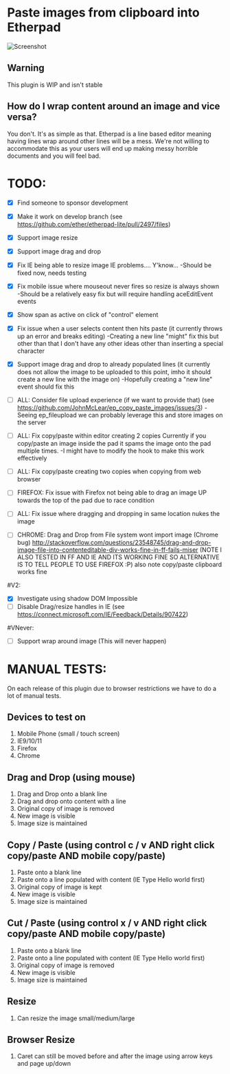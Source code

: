 # Paste images from clipboard into Etherpad
![Screenshot](http://i.imgur.com/emZqtwG.png)

## Warning
This plugin is WIP and isn't stable 

## How do I wrap content around an image and vice versa?
You don't.  It's as simple as that.  Etherpad is a line based editor meaning having lines wrap around other lines will be a mess.  We're not willing to accommodate this as your users will end up making messy horrible documents and you will feel bad.

# TODO:
 - [x] Find someone to sponsor development
 - [x] Make it work on develop branch (see https://github.com/ether/etherpad-lite/pull/2497/files)
 - [x] Support image resize
 - [x] Support image drag and drop
 - [x] Fix IE being able to resize image IE problems....  Y'know...
 -Should be fixed now, needs testing
 - [x] Fix mobile issue where mouseout never fires so resize is always shown
 -Should be a relatively easy fix but will require handling aceEditEvent events
 - [x] Show span as active on click of "control" element
 - [x] Fix issue when a user selects content then hits paste (it currently throws up an error and breaks editing)
 -Creating a new line "might" fix this but other than that I don't have any other ideas other than inserting a special character
 - [x] Support image drag and drop to already populated lines (it currently does not allow the image to be uploaded to this point, imho it should create a new line with the image on)
 -Hopefully creating a "new line" event should fix this

 - [ ] ALL: Consider file upload experience (if we want to provide that) (see https://github.com/JohnMcLear/ep_copy_paste_images/issues/3)
 -Seeing ep_fileupload we can probably leverage this and store images on the server
 - [ ] ALL: Fix copy/paste within editor creating 2 copies Currently if you copy/paste an image inside the pad it spams the image onto the pad multiple times.
 -I might have to modify the hook to make this work effectively
 - [ ] ALL: Fix copy/paste creating two copies when copying from web browser

 - [ ] FIREFOX: Fix issue with Firefox not being able to drag an image UP towards the top of the pad due to race condition
 - [ ] ALL: Fix issue where dragging and dropping in same location nukes the image
 - [ ] CHROME: Drag and Drop from File system wont import image (Chrome bug) http://stackoverflow.com/questions/23548745/drag-and-drop-image-file-into-contenteditable-div-works-fine-in-ff-fails-miser  (NOTE I ALSO TESTED IN FF AND IE AND ITS WORKING FINE SO ALTERNATIVE IS TO TELL PEOPLE TO USE FIREFOX :P) also note copy/paste clipboard works fine

#V2:
 - [x] Investigate using shadow DOM Impossible
 - [ ] Disable Drag/resize handles in IE (see https://connect.microsoft.com/IE/Feedback/Details/907422)

#VNever:
 - [ ] Support wrap around image (This will never happen)

# MANUAL TESTS:
On each release of this plugin due to browser restrictions we have to do a lot of manual tests.

## Devices to test on
1. Mobile Phone (small / touch screen)
1. IE9/10/11
1. Firefox
1. Chrome

## Drag and Drop (using mouse)
1. Drag and Drop onto a blank line
1. Drag and drop onto content with a line
  1. Original copy of image is removed
  1. New image is visible
  1. Image size is maintained

## Copy / Paste (using control c / v AND right click copy/paste AND mobile copy/paste)
1. Paste onto a blank line
1. Paste onto a line populated with content (IE Type Hello world first)
  1. Original copy of image is kept
  1. New image is visible
  1. Image size is maintained

## Cut / Paste (using control x / v AND right click copy/paste AND mobile copy/paste)
1. Paste onto a blank line
1. Paste onto a line populated with content (IE Type Hello world first)
  1. Original copy of image is removed
  1. New image is visible
  1. Image size is maintained

## Resize
  1. Can resize the image small/medium/large

## Browser Resize
  1. Caret can still be moved before and after the image using arrow keys and page up/down

